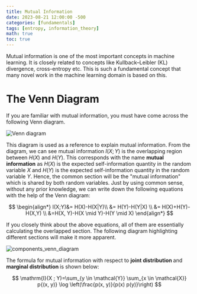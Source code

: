 ```yaml
---
title: Mutual Information
date: 2023-08-21 12:00:00 -500
categories: [fundamentals]
tags: [entropy, information_theory]
math: true
toc: true
---
```


Mutual information is one of the most important concepts in machine learning. It is closely related to concepts like Kullback–Leibler (KL) divergence, cross-entropy etc. This is such a fundamental concept that many novel work in the machine learning domain is based on this.

# The Venn Diagram

If you are familiar with mutual information, you must have come across the following Venn diagram.

![Venn diagram](https://i.ibb.co/cX3n5HJ/chrome-1n-Xw-UGxw-IH.png)


This diagram is used as a reference to explain mutual information. From the diagram, we can see mutual information $I(X; Y)$ is the overlapping region between $H(X)$ and $H(Y)$.  This corresponds with the name <b>mutual information</b> as $H(X)$ is the expected self-information quantity in the random variable $X$ and $H(Y)$ is the expected self-information quantity in the random variable $Y$. Hence, the common section will be the "mutual information" which is shared by both random variables. Just by using common sense, without any prior knowledge, we can write down the following equations with the help of the Venn diagram:

$$
\begin{align*}
I(X;Y)&= H(X)-H(X|Y)\\
      &= H(Y)-H(Y|X) \\
      &= H(X)+H(Y)-H(X,Y) \\
      &=H(X, Y)-H(X \mid Y)-H(Y \mid X)
\end{align*}
$$

If you closely think about the above equations, all of them are essentially calculating the overlapped section. The following diagram highlighting different sections will make it more apparent.

![components_venn_diagram](https://i.ibb.co/mbdQ8gd/chrome-8-Po-PNu-RVOA.png)

The formula for mutual information with respect to <b> joint distribution </b> and <b> marginal distribution </b> is shown below:

$$
\mathrm{I}(X ; Y)=\sum_{y \in \mathcal{Y}} \sum_{x \in \mathcal{X}} p{(x, y)} \log \left(\frac{p(x, y)}{p(x) p(y)}\right)
$$
